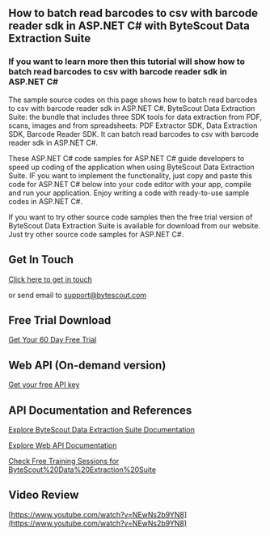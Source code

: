 ## How to batch read barcodes to csv with barcode reader sdk in ASP.NET C# with ByteScout Data Extraction Suite

### If you want to learn more then this tutorial will show how to batch read barcodes to csv with barcode reader sdk in ASP.NET C#

The sample source codes on this page shows how to batch read barcodes to csv with barcode reader sdk in ASP.NET C#. ByteScout Data Extraction Suite: the bundle that includes three SDK tools for data extraction from PDF, scans, images and from spreadsheets: PDF Extractor SDK, Data Extraction SDK, Barcode Reader SDK. It can batch read barcodes to csv with barcode reader sdk in ASP.NET C#.

 These ASP.NET C# code samples for ASP.NET C# guide developers to speed up coding of the application when using ByteScout Data Extraction Suite. IF you want to implement the functionality, just copy and paste this code for ASP.NET C# below into your code editor with your app, compile and run your application. Enjoy writing a code with ready-to-use sample codes in ASP.NET C#.

If you want to try other source code samples then the free trial version of ByteScout Data Extraction Suite is available for download from our website. Just try other source code samples for ASP.NET C#.

## Get In Touch

[Click here to get in touch](https://bytescout.zendesk.com/hc/en-us/requests/new?subject=ByteScout%20Data%20Extraction%20Suite%20Question)

or send email to [support@bytescout.com](mailto:support@bytescout.com?subject=ByteScout%20Data%20Extraction%20Suite%20Question) 

## Free Trial Download

[Get Your 60 Day Free Trial](https://bytescout.com/download/web-installer?utm_source=github-readme)

## Web API (On-demand version)

[Get your free API key](https://pdf.co/documentation/api?utm_source=github-readme)

## API Documentation and References

[Explore ByteScout Data Extraction Suite Documentation](https://bytescout.com/documentation/index.html?utm_source=github-readme)

[Explore Web API Documentation](https://pdf.co/documentation/api?utm_source=github-readme)

[Check Free Training Sessions for ByteScout%20Data%20Extraction%20Suite](https://academy.bytescout.com/)

## Video Review

[https://www.youtube.com/watch?v=NEwNs2b9YN8](https://www.youtube.com/watch?v=NEwNs2b9YN8)